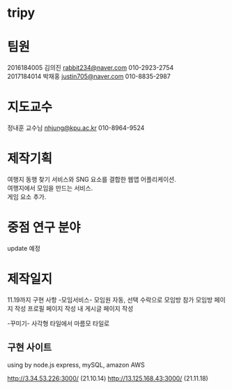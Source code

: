 # tripy
# 팀원 
2016184005 김의진 rabbit234@naver.com 010-2923-2754<br>
2017184014 박재홍 justin705@naver.com 010-8835-2987<br>
# 지도교수
정내훈 교수님 nhjung@kpu.ac.kr 010-8964-9524<br>
# 제작기획

여행지 동행 찾기 서비스와 SNG 요소를 결합한 웹앱 어플리케이션.<br>
여행지에서 모임을 만드는 서비스.<br>
게임 요소 추가.<br>
# 중점 연구 분야
update 예정


# 제작일지

11.19까지 구현 사항
-모임서비스-
모임원 자동, 선택 수락으로 모임방 참가
모임방 페이지 작성
프로필 페이지 작성
내 게시글 페이지 작성

-꾸미기-
사각형 타일에서 마름모 타일로 

 구현 사이트
----------------------
using by node.js express, mySQL, amazon AWS

http://3.34.53.226:3000/ (21.10.14)
http://13.125.168.43:3000/ (21.11.18)
 
